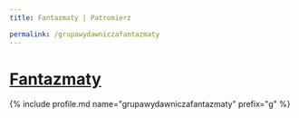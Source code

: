 ```yaml
---
title: Fantazmaty | Patromierz

permalink: /grupawydawniczafantazmaty
---
```


# [Fantazmaty](https://patronite.pl/grupawydawniczafantazmaty)

{% include profile.md name="grupawydawniczafantazmaty" prefix="g" %}
